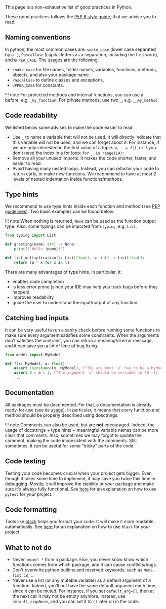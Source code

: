 This page is a non-exhaustive list of good practices in Python.

These good practices follows the [PEP 8 style guide](https://peps.python.org/pep-0008/), that we advise you to read.

## Naming conventions

In python, the most common cases are: `snake_case` (lower case separated by a `_`), `PascalCase` (capital letters as a separation, including the first word), and `UPPER_CASE`. The usages are the following:

- `snake_case` for file names, folder names, variables, functions, methods, objects, and also your package name.
- `PascalCase` to define classes and exceptions.
- `UPPER_CASE` for constants.

!!! note
    For protected methods and internal functions, you can use a `_` before, e.g. `_my_function`. For private methods, use two `_`, e.g. `__my_method`.

## Code readability

We listed below some advises to make the code easier to read.

- Use `_` to name a variable that will not be used. It will directly indicate that this variable will not be used, and we can forget about it. For instance, if we are only interested in the first value of a tuple: `a, _ = f()`, or if you don't need the index in a for loop: `for _ in range(10):`
- Remove all your unused imports. It makes the code shorter, faster, and easier to read.
- Avoid having many nested loops. Instead, you can refactor your code to return early, or make new functions. We recommend to have at most 2 levels of nested indentation inside functions/methods.

## Type hints

We recommend to use type hints inside each function and method (see [PEP guidelines](https://peps.python.org/pep-0484/)). Two basic examples can be found below.

!!! note
    When nothing is returned, `None` can be used as the function output type. Also, some typings can be imported from `typing`, e.g. `List`.

```python
from typing import List

def greeting(name: str) -> None:
    print(f'Hello {name}!')

def list_multiplication(l: List[float], a: int) -> List[float]:
    return [a * x for x in l]
```

There are many advantages of type hints. In particular, it:

- enables code completion
- is less error prone (since your IDE may help you track bugs before they happen)
- improves readability
- guide the user to understand the input/output of any function

## Catching bad inputs

It can be very useful to run a sanity check before running some functions to make sure every argument satisfies some constraints. When the arguments don't satisfies the contraint, you can return a meaningful error message, and it can save you a lot of time of bug fixing.

```python
from model import MyModel

def f(x: MyModel, a: float):
    assert isinstance(x, MyModel), f"The argument 'x' has to be a MyModel object, but found {type(x)}."
    assert 0 < a < 1, f"The argument 'a' should be included in ]0, 1[, but found {a}."
    ...
```

## Documentation

All packages must be documented. For that, a documentation is already ready-for-use (see its [usage](../features/doc)). In particular, it means that every function and method should be properly described using dosctrings.

!!! note
    Comments can also be used, but are **not** encouraged. Indeed, the usage of docstrings + type hints + meaningful variable names can be more clear that comments. Also, sometimes we may forgot to update the comment, making the code inconsistent with the comments. Still, sometimes, it can be useful for some "tricky" parts of the code.

## Code testing

Testing your code becomes crucial when your project gets bigger. Even though it takes some time to implement, it may save you twice this time in debugging. Mostly, it will improve the stability or your package and make sure it's always fully functional. See [here](../features/test) for an explanation on how to use `pytest` for your project.

## Code formatting

Tools like [black](https://github.com/psf/black) helps you format your code. It will make it more readable, automatically. See [here](../features/black) for an explanation on how to use `black` for your project.

## What to **not** do

- Never `import *` from a package. Else, you never know know which functions comes from which package, and it can cause conflicts/bugs.
- Don't overwrite python builtins and reserved keywords, such as `None`, `list`, `id`, ...
- Never use a list (or any mutable variable) as a default argument of a function. Indeed, you'll not have the same default argument each time, since it can be muted. For instance, if you set `default_arg=[]`, then at the next call it may not be empty anymore. Instead, use `default_arg=None`, and you can set it to `[]` later on in the code.